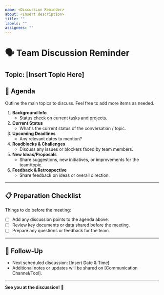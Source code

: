 ```yaml
---
name: <Discussion Reminder>
about: <Insert description>
title: ""
labels: ""
assignees: ""
---
```


# 🗣️ Team Discussion Reminder

**Topic**: [Insert Topic Here]  
---

## 📝 Agenda
Outline the main topics to discuss. Feel free to add more items as needed.

1. **Background Info**
   - Status check on current tasks and projects.
2. **Current Status**
   - What's the current status of the conversation / topic.
2. **Upcoming Deadlines**
   - Any relevant dates to mention?
3. **Roadblocks & Challenges**
   - Discuss any issues or blockers faced by team members.
4. **New Ideas/Proposals**
   - Share suggestions, new initiatives, or improvements for the team/topic.
5. **Feedback & Retrospective**
   - Share feedback on ideas or overall direction.

---

## 📋 Preparation Checklist
Things to do before the meeting:

- [ ] Add any discussion points to the agenda above.
- [ ] Review key documents or data shared before the meeting.
- [ ] Prepare any questions or feedback for the team.

---

## 🤝 Follow-Up
- Next scheduled discussion: [Insert Date & Time]
- Additional notes or updates will be shared on [Communication Channel/Tool].

---

**See you at the discussion!** 👋
